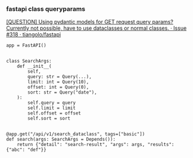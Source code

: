 ### fastapi class queryparams


[\[QUESTION\] Using pydantic models for GET request query params? Currently not possible, have to use dataclasses or normal classes. · Issue #318 · tiangolo/fastapi](https://github.com/tiangolo/fastapi/issues/318 "[QUESTION] Using pydantic models for GET request query params? Currently not possible, have to use dataclasses or normal classes. · Issue #318 · tiangolo/fastapi")


 

```
app = FastAPI()


class SearchArgs:
    def __init__(
        self,
        query: str = Query(...),
        limit: int = Query(10),
        offset: int = Query(0),
        sort: str = Query("date"),
    ):
        self.query = query
        self.limit = limit
        self.offset = offset
        self.sort = sort


@app.get("/api/v1/search_dataclass", tags=["basic"])
def search(args: SearchArgs = Depends()):
    return {"detail": "search-result", "args": args, "results": {"abc": "def"}}
```
